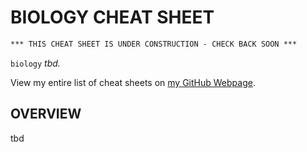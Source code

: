 # BIOLOGY CHEAT SHEET

```txt
*** THIS CHEAT SHEET IS UNDER CONSTRUCTION - CHECK BACK SOON ***
```

`biology` _tbd._

View my entire list of cheat sheets on
[my GitHub Webpage](https://jeffdecola.github.io/my-cheat-sheets/).

## OVERVIEW

tbd
